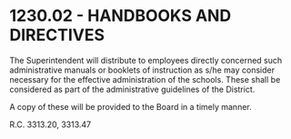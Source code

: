 1230.02 - HANDBOOKS AND DIRECTIVES
==================================

The Superintendent will distribute to employees directly concerned such
administrative manuals or booklets of instruction as s/he may consider
necessary for the effective administration of the schools. These shall
be considered as part of the administrative guidelines of the District.

A copy of these will be provided to the Board in a timely manner.

R.C. 3313.20, 3313.47
